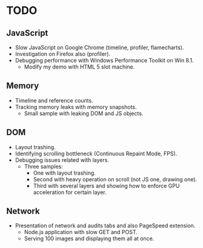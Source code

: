# TODO

## JavaScript

- Slow JavaScript on Google Chrome (timeline, profiler, flamecharts).
- Investigation on Firefox also (profiler).
- Debugging performance with Windows Performance Toolkit on Win 8.1.
  - Modify my demo with HTML 5 slot machine.

## Memory

- Timeline and reference counts.
- Tracking memory leaks with memory snapshots.
  - Small sample with leaking DOM and JS objects.

## DOM

- Layout trashing.
- Identifying scrolling bottleneck (Continuous Repaint Mode, FPS).
- Debugging issues related with layers.
  - Three samples:
    - One with layout trashing.
    - Second with heavy operation on scroll (not JS one, drawing one).
    - Third with several layers and showing how to enforce GPU acceleration for certain layer.

## Network

- Presentation of network and audits tabs and also PageSpeed extension.
  - Node.js application with slow GET and POST.
  - Serving 100 images and displaying them all at once.